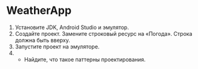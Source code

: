 # WeatherApp

1. Установите JDK, Android Studio и эмулятор.
2. Создайте проект. Замените строковый ресурс на «Погода». Строка должна быть вверху.
3. Запустите проект на эмуляторе.
4. * Найдите, что такое паттерны проектирования.